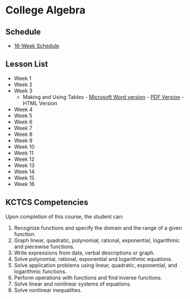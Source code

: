 # College Algebra

## Schedule
* [16-Week Schedule](./college_algebra_16_week.md)

## Lesson List

* Week 1
* Week 2
* Week 3
  * Making and Using Tables - [Microsoft Word version](making_and_using_tables.docx) - [PDF Version](making_and_using_tables.pdf) - HTML Version
* Week 4
* Week 5
* Week 6
* Week 7
* Week 8
* Week 9
* Week 10
* Week 11
* Week 12
* Week 13
* Week 14
* Week 15
* Week 16


## KCTCS Competencies

Upon completion of this course, the student can:
1.	Recognize functions and specify the domain and the range of a given function.
2.	Graph linear, quadratic, polynomial, rational, exponential, logarithmic and piecewise functions.
3.	Write expressions from data, verbal descriptions or graph.
4.	Solve polynomial, rational, exponential and logarithmic equations.
5.	Solve application problems using linear, quadratic, exponential, and logarithmic functions.
6.	Perform operations with functions and find inverse functions.
7.	Solve linear and nonlinear systems of equations.
8.	Solve nonlinear inequalities.